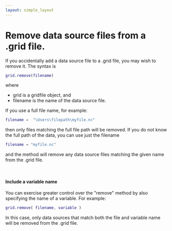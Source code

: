 ```yaml
---
layout: simple_layout
---
```

# Remove data source files from a .grid file.

If you accidentally add a data source file to a .grid file, you may wish to remove it. The syntax is
```matlab
grid.remove(filename)
```
where
* grid is a gridfile object, and
* filename is the name of the data source file.

If you use a full file name, for example:
```matlab
filename =  "\Users\filepath\myfile.nc"
```
then only files matching the full file path will be removed. If you do not know the full path of the data, you can use just the filename
```matlab
filename = "myfile.nc"
```
and the method will remove any data source files matching the given name from the .grid file.

<br>

#### Include a variable name

You can exercise greater control over the "remove" method by also specifying the name of a variable. For example:
```matlab
grid.remove( filename, variable )
```
In this case, only data sources that match both the file and variable name will be removed from the .grid file.
